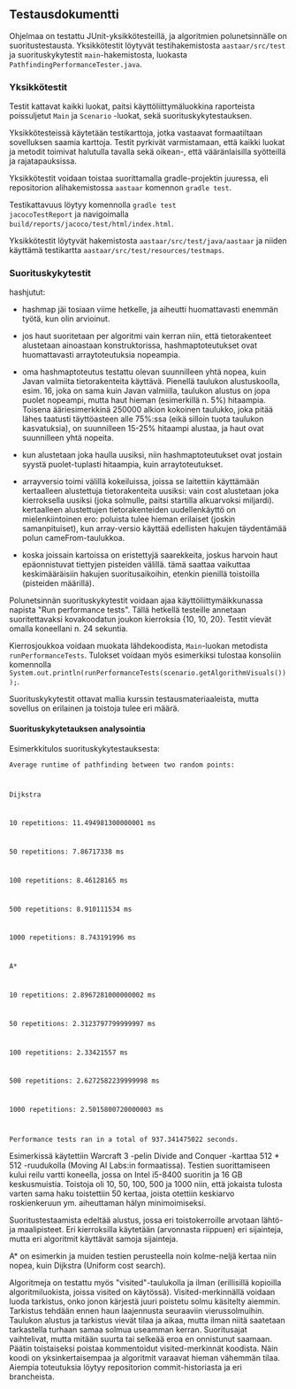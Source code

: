 
## Testausdokumentti

Ohjelmaa on testattu JUnit-yksikkötesteillä, ja algoritmien polunetsinnälle on suoritustestausta. Yksikkötestit löytyvät testihakemistosta <code>aastaar/src/test</code> ja suorituskykytestit <code>main</code>-hakemistosta, luokasta <code>PathfindingPerformanceTester.java</code>.

### Yksikkötestit

Testit kattavat kaikki luokat, paitsi käyttöliittymäluokkina raporteista poissuljetut <code>Main</code> ja <code>Scenario</code> -luokat, sekä suorituskykytestauksen.

Yksikkötesteissä käytetään testikarttoja, jotka vastaavat formaatiltaan sovelluksen saamia karttoja. Testit pyrkivät varmistamaan, että kaikki luokat ja metodit toimivat halutulla tavalla sekä oikean-, että vääränlaisilla syötteillä ja rajatapauksissa.

Yksikkötestit voidaan toistaa suorittamalla gradle-projektin juuressa, eli repositorion alihakemistossa <code>aastaar</code> komennon <code>gradle test</code>.

Testikattavuus löytyy komennolla <code>gradle test jacocoTestReport</code> ja navigoimalla <code>build/reports/jacoco/test/html/index.html</code>.

Yksikkötestit löytyvät hakemistosta <code>aastaar/src/test/java/aastaar</code> ja niiden käyttämä testikartta <code>aastaar/src/test/resources/testmaps</code>.

### Suorituskykytestit

  hashjutut:
  - hashmap jäi tosiaan viime hetkelle, ja aiheutti huomattavasti enemmän työtä, kun olin arvioinut.
  - jos haut suoritetaan per algoritmi vain kerran niin, että tietorakenteet alustetaan ainoastaan konstruktorissa, hashmaptoteutukset ovat huomattavasti arraytoteutuksia nopeampia.
- oma hashmaptoteutus testattu olevan suunnilleen yhtä nopea, kuin Javan valmiita tietorakenteita käyttävä. Pienellä taulukon alustuskoolla, esim. 16, joka on sama kuin Javan valmiilla, taulukon alustus on jopa puolet nopeampi, mutta haut hieman (esimerkillä n. 5%) hitaampia. Toisena ääriesimerkkinä 250000 alkion kokoinen taulukko, joka pitää lähes taatusti täyttöasteen alle 75%:ssa (eikä silloin tuota taulukon kasvatuksia), on suunnilleen 15-25% hitaampi alustaa, ja haut ovat suunnilleen yhtä nopeita.
- kun alustetaan joka haulla uusiksi, niin hashmaptoteutukset ovat jostain syystä puolet-tuplasti hitaampia, kuin arraytoteutukset.
- arrayversio toimi välillä kokeiluissa, joissa se laitettiin käyttämään kertaalleen alustettuja tietorakenteita uusiksi: vain cost alustetaan joka kierroksella uusiksi (joka solmulle, paitsi startilla alkuarvoksi miljardi). kertaalleen alustettujen tietorakenteiden uudellenkäyttö on mielenkiintoinen ero: poluista tulee hieman erilaiset (joskin samanpituiset), kun array-versio käyttää edellisten hakujen täydentämää polun cameFrom-taulukkoa.
  
- koska joissain kartoissa on eristettyjä saarekkeita, joskus harvoin haut epäonnistuvat tiettyjen pisteiden välillä. tämä saattaa vaikuttaa keskimääräisiin hakujen suoritusaikoihin, etenkin pienillä toistoilla (pisteiden määrillä).

Polunetsinnän suorituskykytestit voidaan ajaa käyttöliittymäikkunassa napista "Run performance tests". Tällä hetkellä testeille annetaan suoritettavaksi kovakoodatun joukon kierroksia {10, 10, 20}. Testit vievät omalla koneellani n. 24 sekuntia.

Kierrosjoukkoa voidaan muokata lähdekoodista, <code>Main</code>-luokan metodista <code>runPerformanceTests</code>. Tulokset voidaan myös esimerkiksi tulostaa konsoliin komennolla <code>System.out.println(runPerformanceTests(scenario.getAlgorithmVisuals()));</code>.

Suorituskykytestit ottavat mallia kurssin testausmateriaaleista, mutta sovellus on erilainen ja toistoja tulee eri määrä.

#### Suorituskykytetauksen analysointia

Esimerkkitulos suorituskykytestauksesta:

<code>Average runtime of pathfinding between two random points:

Dijkstra

10 repetitions: 11.494981300000001 ms

50 repetitions: 7.86717338 ms

100 repetitions: 8.46128165 ms

500 repetitions: 8.910111534 ms

1000 repetitions: 8.743191996 ms

A*

10 repetitions: 2.8967281000000002 ms

50 repetitions: 2.3123797799999997 ms

100 repetitions: 2.33421557 ms

500 repetitions: 2.6272582239999998 ms

1000 repetitions: 2.5015800720000003 ms

Performance tests ran in a total of 937.341475022 seconds.</code>

Esimerkissä käytettiin Warcraft 3 -pelin Divide and Conquer -karttaa 512 * 512 -ruudukolla (Moving AI Labs:in formaatissa). Testien suorittamiseen kului reilu vartti koneella, jossa on Intel i5-8400 suoritin ja 16 GB keskusmuistia. Toistoja oli 10, 50, 100, 500 ja 1000 niin, että jokaista tulosta varten sama haku toistettiin 50 kertaa, joista otettiin keskiarvo roskienkeruun ym. aiheuttaman hälyn minimoimiseksi.

Suoritustestaamista edeltää alustus, jossa eri toistokerroille arvotaan lähtö- ja maalipisteet. Eri kierroksilla käytetään (arvonnasta riippuen) eri sijainteja, mutta eri algoritmit käyttävät samoja sijainteja.

A* on esimerkin ja muiden testien perusteella noin kolme-neljä kertaa niin nopea, kuin Dijkstra (Uniform cost search).

Algoritmeja on testattu myös "visited"-taulukolla ja ilman (erillisillä kopioilla algoritmiluokista, joissa visited on käytössä). Visited-merkinnällä voidaan luoda tarkistus, onko jonon kärjestä juuri poistetu solmu käsitelty aiemmin. Tarkistus tehdään ennen haun laajennusta seuraaviin vierussolmuihin. Taulukon alustus ja tarkistus vievät tilaa ja aikaa, mutta ilman niitä saatetaan tarkastella turhaan samaa solmua useamman kerran. Suoritusajat vaihtelivat, mutta mitään suurta tai selkeää eroa en onnistunut saamaan. Päätin toistaiseksi poistaa kommentoidut visited-merkinnät koodista. Näin koodi on yksinkertaisempaa ja algoritmit varaavat hieman vähemmän tilaa. Aiempia toteutuksia löytyy repositorion commit-historiasta ja eri brancheista.